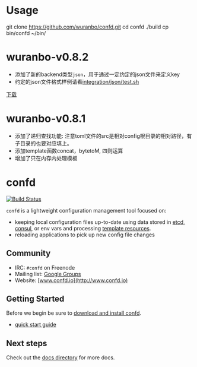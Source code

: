 # Usage

git clone https://github.com/wuranbo/confd.git
cd confd
./build
cp bin/confd ~/bin/

# wuranbo-v0.8.2

- 添加了新的backend类型`json`，用于通过一定约定的json文件来定义key
- 约定的json文件格式样例请看[integration/json/test.sh](integration/json/test.sh)

[下载](docs/installation.md)

# wuranbo-v0.8.1

- 添加了递归查找功能: 注意toml文件的src是相对config根目录的相对路径，有子目录的也要对应填上。
- 添加template函数concat，bytetoM, 四则运算
- 增加了只在内存内处理模板


# confd

[![Build Status](https://travis-ci.org/wuranbo/confd.png?branch=master)](https://travis-ci.org/wuranbo/confd)

`confd` is a lightweight configuration management tool focused on:

* keeping local configuration files up-to-date using data stored in [etcd](https://github.com/coreos/etcd),
  [consul](http://consul.io), or env vars and processing [template resources](docs/template-resources.md).
* reloading applications to pick up new config file changes

## Community

* IRC: `#confd` on Freenode
* Mailing list: [Google Groups](https://groups.google.com/forum/#!forum/confd-users)
* Website: [www.confd.io](http://www.confd.io)

## Getting Started

Before we begin be sure to [download and install confd](docs/installation.md).

* [quick start guide](docs/quick-start-guide.md)

## Next steps

Check out the [docs directory](docs) for more docs.
